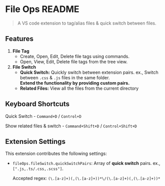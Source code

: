 # File Ops README

> A VS code extension to tag/alias files & quick switch between files.

## Features

1. **File Tag**
   - Create, Open, Edit, Delete file tags using commands.
   - Open, View, Edit, Delete file tags from the tree view.
2. **File Switch**
   - **Quick Switch:** Quickly switch between extension pairs. ex., Switch between `.css` & `.js` files in the same folder.  
     **Extend the functionality by providing custom pairs.**
   - **Related Files:** View all the files from the current directory

## Keyboard Shortcuts

Quick Switch - `Command+D` / `Control+D`

Show related files & switch - `Command+Shift+D` / `Control+Shift+D`

## Extension Settings

This extension contributes the following settings:

- `fileOps.fileSwitch.quickSwitchPairs`: Array of **quick switch** pairs. ex., `[".js,.ts/.css,.scss"]`.

  Accepted regex: `(\.[a-z]+)(,(\.[a-z]+))*\/(\.[a-z]+)(,(\.[a-z]+))*`

<!-- ## Todo
- [x] Swap edit and delete icon
- [x] Key bindings for commands -->
